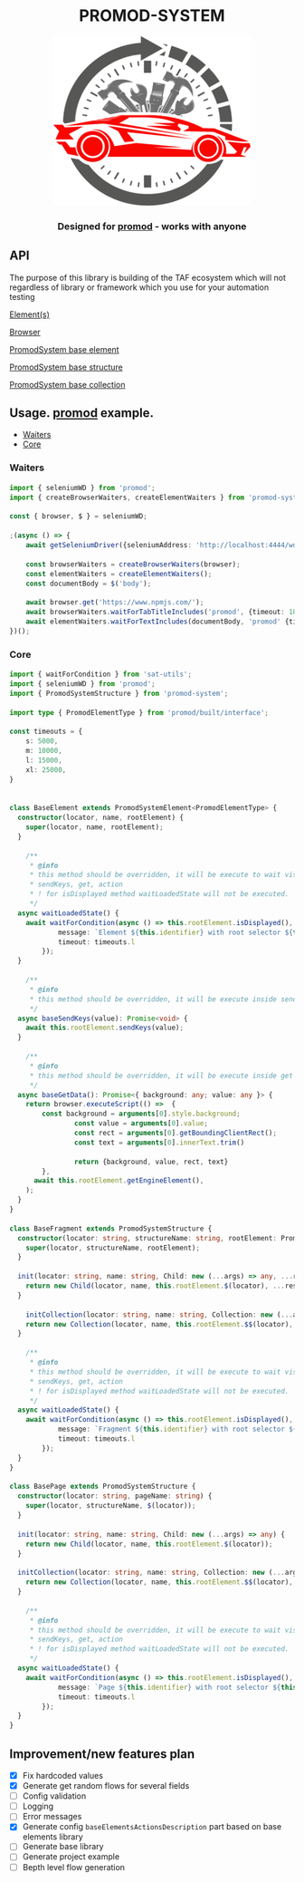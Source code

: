 <p align="center">
	<h1 align="center"> PROMOD-SYSTEM </h1>
	<p align="center"><img style="width:350px;height:300px;" src="./.docs/promod-system.png"/></p>

  <h3 align="center">Designed for <a href="https://www.npmjs.com/package/promod">promod</a> - works with anyone</h3>
</p>

<h2> API </h2>
<p>
The purpose of this library is building of the TAF ecosystem which will not regardless of library or framework which you use for your automation testing
</p>

<p><a href="/.docs/elements.md">Element(s)</a></p>
<p><a href="/.docs/browser.md">Browser</a></p>
<p><a href="/.docs/system-element.md">PromodSystem base element</a></p>
<p><a href="/.docs/system-structure.md">PromodSystem base structure</a></p>
<p><a href="/.docs/system-collection.md">PromodSystem base collection</a></p>

## Usage. [promod](https://www.npmjs.com/package/promod) example.

- [Waiters](#waiters)
- [Core](#core)

### Waiters

```ts
import { seleniumWD } from 'promod';
import { createBrowserWaiters, createElementWaiters } from 'promod-system';

const { browser, $ } = seleniumWD;

;(async () => {
	await getSeleniumDriver({seleniumAddress: 'http://localhost:4444/wd/hub'}, browser);

	const browserWaiters = createBrowserWaiters(browser);
	const elementWaiters = createElementWaiters();
	const documentBody = $('body');

	await browser.get('https://www.npmjs.com/');
	await browserWaiters.waitForTabTitleIncludes('promod', {timeout: 10_000});
	await elementWaiters.waitForTextIncludes(documentBody, 'promod' {timeout: 10_000});
})();
```

### Core

```ts
import { waitForCondition } from 'sat-utils';
import { seleniumWD } from 'promod';
import { PromodSystemStructure } from 'promod-system';

import type { PromodElementType } from 'promod/built/interface';

const timeouts = {
	s: 5000,
	m: 10000,
	l: 15000,
	xl: 25000,
}


class BaseElement extends PromodSystemElement<PromodElementType> {
  constructor(locator, name, rootElement) {
    super(locator, name, rootElement);
  }

	/**
	 * @info
	 * this method should be overridden, it will be execute to wait visibility before next base methods
	 * sendKeys, get, action
	 * ! for isDisplayed method waitLoadedState will not be executed.
	 */
  async waitLoadedState() {
    await waitForCondition(async () => this.rootElement.isDisplayed(), {
			message: `Element ${this.identifier} with root selector ${this.rootLocator} should become visible during ${timeouts.l} ms.`
			timeout: timeouts.l
		});
  }

	/**
	 * @info
	 * this method should be overridden, it will be execute inside sendKeys method, depends on base library/framework specific
	 */
  async baseSendKeys(value): Promise<void> {
    await this.rootElement.sendKeys(value);
  }

	/**
	 * @info
	 * this method should be overridden, it will be execute inside get method, depends on base library/framework specific
	 */
  async baseGetData(): Promise<{ background: any; value: any }> {
    return browser.executeScript(() =>  {
      	const background = arguments[0].style.background;
				const value = arguments[0].value;
				const rect = arguments[0].getBoundingClientRect();
				const text = arguments[0].innerText.trim()

				return {background, value, rect, text}
		},
      await this.rootElement.getEngineElement(),
    );
  }
}

class BaseFragment extends PromodSystemStructure {
  constructor(locator: string, structureName: string, rootElement: PromodElementType) {
    super(locator, structureName, rootElement);
  }

  init(locator: string, name: string, Child: new (...args) => any, ...rest) {
    return new Child(locator, name, this.rootElement.$(locator), ...rest);
  }

	initCollection(locator: string, name: string, Collection: new (...args) => any, Child: new (...args) => any) {
    return new Collection(locator, name, this.rootElement.$$(locator), Child);
  }

	/**
	 * @info
	 * this method should be overridden, it will be execute to wait visibility before next base methods
	 * sendKeys, get, action
	 * ! for isDisplayed method waitLoadedState will not be executed.
	 */
  async waitLoadedState() {
    await waitForCondition(async () => this.rootElement.isDisplayed(), {
			message: `Fragment ${this.identifier} with root selector ${this.rootLocator} should become visible during ${timeouts.l} ms.`
			timeout: timeouts.l
		});
  }
}

class BasePage extends PromodSystemStructure {
  constructor(locator: string, pageName: string) {
    super(locator, structureName, $(locator));
  }

  init(locator: string, name: string, Child: new (...args) => any) {
    return new Child(locator, name, this.rootElement.$(locator));
  }

  initCollection(locator: string, name: string, Collection: new (...args) => any, Child: new (...args) => any) {
    return new Collection(locator, name, this.rootElement.$$(locator), Child);
  }

	/**
	 * @info
	 * this method should be overridden, it will be execute to wait visibility before next base methods
	 * sendKeys, get, action
	 * ! for isDisplayed method waitLoadedState will not be executed.
	 */
  async waitLoadedState() {
    await waitForCondition(async () => this.rootElement.isDisplayed(), {
			message: `Page ${this.identifier} with root selector ${this.rootLocator} should become visible during ${timeouts.l} ms.`
			timeout: timeouts.l
		});
  }
}
```

## Improvement/new features plan

- [x] Fix hardcoded values
- [x] Generate get random flows for several fields
- [ ] Config validation
- [ ] Logging
- [ ] Error messages
- [x] Generate config `baseElementsActionsDescription` part based on base elements library
- [ ] Generate base library
- [ ] Generate project example
- [ ] Вepth level flow generation
